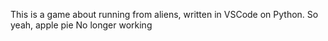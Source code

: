 This is a game about running from aliens, written in VSCode on Python. So yeah, apple pie
No longer working
